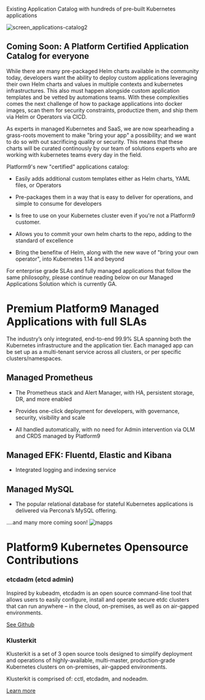 Existing Application Catalog with hundreds of pre-built Kubernetes applications 

![screen_applications-catalog2](https://user-images.githubusercontent.com/34694236/62586046-a6745300-b870-11e9-8add-03dca2576e9a.png)

## Coming Soon: A Platform Certified Application Catalog for everyone 

While there are many pre-packaged Helm charts available in the community today, developers want the ability to deploy custom applications leveraging their own Helm charts and values in multiple contexts and kubernetes infrastructures. This also must happen alongside custom application templates and be vetted by automations teams. With these complexities comes the next challenge of how to package applications into docker images, scan them for security constraints, productize them, and ship them via Helm or Operators via CICD. 

As experts in managed Kubernetes and SaaS, we are now spearheading a grass-roots movement to make "bring your app" a possibility; and we want to do so with out sacrificing quality or security. This means that these charts will be curated continously by our team of solutions experts who are working with kubernetes teams every day in the field. 

Platform9's new "certified" applications catalog:

* Easily adds additional custom templates either as Helm charts, YAML files, or Operators

* Pre-packages them in a way that is easy to deliver for operations, and simple to consume for developers

* Is free to use on your Kubernetes cluster even if you're not a Platform9 customer. 

* Allows you to commit your own helm charts to the repo, adding to the standard of excellence

* Bring the benefitw of Helm, along with the new wave of "bring your own operator", into Kubernetes 1.14 and beyond 

For enterprise grade SLAs and fully managed applications that follow the same philosophy, please continue reading below on our Managed Applications Solution which is currently GA. 

# Premium Platform9 Managed Applications with full SLAs 


The industry’s only integrated, end-to-end 99.9% SLA spanning both the Kubernetes infrastructure and the application tier. Each managed app can be set up as a multi-tenant service across all clusters, or per specific clusters/namespaces.

## Managed Prometheus 


* The Prometheus stack and Alert Manager, with HA, persistent storage, DR, and more enabled 

* Provides one-click deployment for developers, with governance, security, visibility and scale 

* All handled automatically, with no need for Admin intervention via OLM and CRDS managed by Platform9

## Managed EFK: Fluentd, Elastic and Kibana


* Integrated logging and indexing service


## Managed MySQL


* The popular relational database for stateful Kubernetes applications is delivered via Percona’s MySQL offering.


....and many more coming soon!
![mapps](https://user-images.githubusercontent.com/34694236/62586149-37e3c500-b871-11e9-95d2-e9e111abbed7.png)

# Platform9 Kubernetes Opensource Contributions

<h3>etcdadm (etcd admin)</h3><p>Inspired by kubeadm, etcdadm is an open source command-line tool that allows users to easily configure, install and operate secure etdc clusters that can run anywhere &#8211; in the cloud, on-premises, as well as on air-gapped environments.</p><p><a class="button-cta button-secondary" href="https://github.com/kubernetes-sigs/etcdadm" target="_blank" rel="noopener">See Github</a></p><p>
  
<h3>Klusterkit</h3><p>Klusterkit is a set of 3 open source tools designed to simplify deployment and operations of highly-available, multi-master, production-grade Kubernetes clusters on on-premises, air-gapped environments.</p><p>Klusterkit is comprised of: cctl, etcdadm, and nodeadm.</p><p><a class="button-cta button-secondary" href="https://github.com/platform9/klusterkit" target="_blank" rel="noopener">Learn more</a></p><p>
